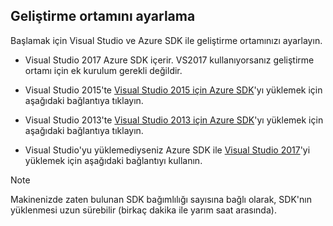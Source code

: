## <a name="setupdevenv"></a>Geliştirme ortamını ayarlama
Başlamak için Visual Studio ve Azure SDK ile geliştirme ortamınızı ayarlayın.

* Visual Studio 2017 Azure SDK içerir. VS2017 kullanıyorsanız geliştirme ortamı için ek kurulum gerekli değildir.
* Visual Studio 2015'te [Visual Studio 2015 için Azure SDK](https://go.microsoft.com/fwlink/?linkid=518003)'yı yüklemek için aşağıdaki bağlantıya tıklayın.
* Visual Studio 2013'te [Visual Studio 2013 için Azure SDK](https://go.microsoft.com/fwlink/?LinkID=324322)'yı yüklemek için aşağıdaki bağlantıya tıklayın.

* Visual Studio'yu yüklemediyseniz Azure SDK ile [Visual Studio 2017](https://www.visualstudio.com/)'yi yüklemek için aşağıdaki bağlantıyı kullanın.

> [!NOTE]
> Makinenizde zaten bulunan SDK bağımlılığı sayısına bağlı olarak, SDK'nın yüklenmesi uzun sürebilir (birkaç dakika ile yarım saat arasında).
>
>
